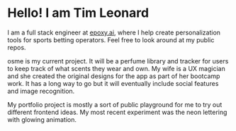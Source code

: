 # Hello! I am Tim Leonard

I am a full stack engineer at [epoxy.ai](epoxy.ai), where I help create personalization tools for sports betting operators. Feel free to look around at my public repos.

osme is my current project. It will be a perfume library and tracker for users to keep track of what scents they wear and own. My wife is a UX magician and she created the original designs for the app as part of her bootcamp work. It has a long way to go but it will eventually include social features and image recognition.

My portfolio project is mostly a sort of public playground for me to try out different frontend ideas. My most recent experiment was the neon lettering with glowing animation.
